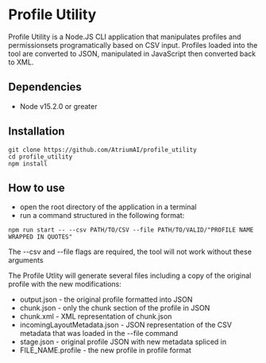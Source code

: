 # Profile Utility
Profile Utility is a Node.JS CLI application that manipulates profiles and permissionsets programatically based on CSV input. Profiles loaded into the tool are converted to JSON, manipulated in JavaScript then converted back to XML. 

## Dependencies
* Node v15.2.0 or greater

## Installation
`git clone https://github.com/AtriumAI/profile_utility`  
`cd profile_utility`  
`npm install`  

## How to use

* open the root directory of the application in a terminal
* run a command structured in the following format:


`npm run start -- --csv PATH/TO/CSV --file PATH/TO/VALID/"PROFILE NAME WRAPPED IN QUOTES"`

The --csv and --file flags are required, the tool will not work without these arguments

The Profile Utlity will generate several files including a copy of the original profile with the new modifications:  

* output.json - the original profile formatted into JSON
* chunk.json - only the chunk section of the profile in JSON
* chunk.xml - XML representation of chunk.json
* incomingLayoutMetadata.json - JSON representation of the CSV metadata that was loaded in the --file command
* stage.json - original profile JSON with new metadata spliced in
* FILE_NAME.profile - the new profile in profile format
